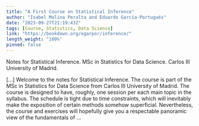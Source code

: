 ```yaml
---
title: "A First Course on Statistical Inference"
author: "Isabel Molina Peralta and Eduardo García-Portugués"
date: "2023-09-27T21:19:43Z"
tags: [Course, Statistics, Data Science]
link: "https://bookdown.org/egarpor/inference/"
length_weight: "100%"
pinned: false
---
```


<p>Notes for Statistical Inference. MSc in Statistics for Data Science.
Carlos III University of Madrid.</p> [...] Welcome to the notes for Statistical Inference. The course is part of the MSc in Statistics for Data Science from Carlos III University of Madrid. The course is designed to have, roughly, one session per each main topic in the syllabus. The schedule is tight due to time constraints, which will inevitably make the exposition of certain methods somehow superficial. Nevertheless, the course and exercises will hopefully give you a respectable panoramic view of the fundamentals of ...
